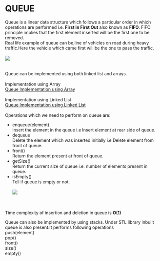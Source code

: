 # QUEUE

Queue is a linear data structure which follows a particular order in which operations are performed i.e. **First in First Out** also known as **FIFO**.
FIFO principle implies that the first element inserted will be the first one to be removed.<br>
Real life example of queue can be,line of vehicles on road during heavy traffic.Here the vehicle which came first will be the one to pass the traffic.<br><br>
<img src="https://github.com/ishrutik/winter-of-contributing/blob/C_CPP/C_CPP/Data%20Structures/Standard%20Template%20Library%20(Vectors%2C%20Maps%20etc)/Queue%20Implementation/Queue_Real_Life_Example.jpg"/>
<br><br><br>
Queue can be implemented using both linked list and arrays.<br><br>
Implementation using Array<br>
[Queue Implementation using Array](https://github.com/ishrutik/winter-of-contributing/blob/C_CPP/C_CPP/Data%20Structures/Standard%20Template%20Library%20(Vectors%2C%20Maps%20etc)/Queue%20Implementation/Queue_Using_Array.cpp)
<br><br>
Implementation using Linked List<br>
[Queue Implementation using Linked List](https://github.com/ishrutik/winter-of-contributing/blob/C_CPP/C_CPP/Data%20Structures/Standard%20Template%20Library%20(Vectors%2C%20Maps%20etc)/Queue%20Implementation/Queue_Using_LL.cpp)
<br><br>
Operations which we need to perform on queue are:<br>
- enqueue(element)<br>
  Insert the element in the queue i.e Insert element at rear side of queue.
- dequeue<br>
  Delete the element which was inserted initially i.e Delete element from front of queue.
- front()<br>
  Return the element present at front of queue.
- getSize()<br>
  Return the current size of queue i.e. number of elements present in queue.
- isEmpty()<br>
 Tell if queue is empty or not.<br><br>
  <img src="https://github.com/ishrutik/winter-of-contributing/blob/C_CPP/C_CPP/Data%20Structures/Standard%20Template%20Library%20(Vectors%2C%20Maps%20etc)/Queue%20Implementation/Queue.png"/>
  <br><br><br>
 
 Time complexity of insertion and deletion in queue is **O(1)**<br>
 
 Queue can also be implemented by using stacks.
 Under STL library inbuilt queue is also present.It performs following operations<br>
 push(element)<br>
 pop()<br>
 front()<br>
 size()<br>
 empty()<br>



